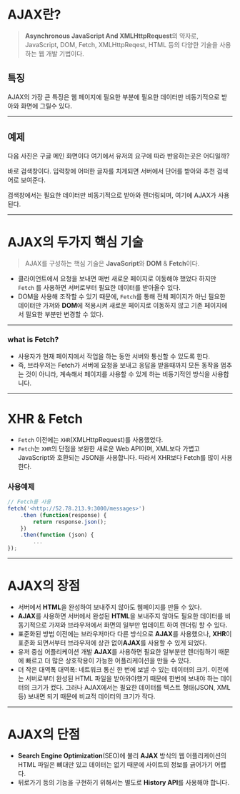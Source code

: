 # AJAX란?

> **Asynchronous JavaScript And XMLHttpRequest**의 약자로, JavaScript, DOM, Fetch, XMLHttpReqest, HTML 등의 다양한 기술을 사용하는 웹 개발 기법이다.

## **특징**

AJAX의 가장 큰 특징은 웹 페이지에 필요한 부분에 필요한 데이터만 비동기적으로 받아와 화면에 그릴수 있다.

---

## 예제

다음 사진은 구글 메인 화면이다 여기에서 유저의 요구에 따라 반응하는곳은 어디일까?

바로 검색창이다. 입력창에 어떠한 글자를 치게되면 서버에서 단어를 받아와 추천 검색어로 보여준다.

검색창에서는 필요한 데이터만 비동기적으로 받아와 렌더링되며, 여기에 AJAX가 사용된다.

---

# AJAX의 두가지 핵심 기술

> AJAX를 구성하는 핵심 기술은 **JavaScript**와 **DOM** & **Fetch**이다.

- 클라이언트에서 요청을 보내면 매번 새로운 페이지로 이동해야 했었다 하지만 `Fetch` 를 사용하면 서버로부터 필요한 데이터를 받아올수 있다.
- DOM을 사용해 조작할 수 있기 때문에, `Fetch`를 통해 전체 페이지가 아닌 필요한 데이터만 가져와 **DOM**에 적용시켜 새로운 페이지로 이동하지 않고 기존 페이지에서 필요한 부분만 변경할 수 있다.

---

### what is Fetch?

- 사용자가 현재 페이지에서 작업을 하는 동안 서버와 통신할 수 있도록 한다.
- 즉, 브라우저는 Fetch가 서버에 요청을 보내고 응답을 받을때까지 모든 동작을 멈추는 것이 아니라, 계속해서 페이지를 사용할 수 있게 하는 비동기적인 방식을 사용합니다.

---

# XHR & Fetch

- `Fetch` 이전에는 `XHR`(XMLHttpRequest)를 사용했었다.
- `Fetch`는 `XHR`의 단점을 보완한 새로운 Web API이며, XML보다 가볍고 JavaScript와 호환되는 JSON을 사용합니다. 따라서 XHR보다 Fetch를 많이 사용한다.

### 사용예제

```javascript
// Fetch를 사용
fetch('<http://52.78.213.9:3000/messages>')
	.then (function(response) {
		return response.json();
	})
	.then(function (json) {
		...
});
```

---

# AJAX의 장점

- 서버에서 **HTML**을 완성하여 보내주지 않아도 웹페이지를 만들 수 있다.
- **AJAX**를 사용하면 서버에서 완성된 **HTML**을 보내주지 않아도 필요한 데이터를 비동기적으로 가져와 브라우저에서 화면의 일부만 업데이트 하여 렌더링 할 수 있다.
- 표준화된 방법 이전에는 브라우저마다 다른 방식으로 **AJAX**를 사용했으나, **XHR**이 표준화 되면서부터 브라우저에 상관 없이**AJAX**를 사용할 수 있게 되었다.
- 유저 중심 어플리케이션 개발 **AJAX**를 사용하면 필요한 일부분만 렌더링하기 때문에 빠르고 더 많은 상호작용이 가능한 어플리케이션을 만들 수 있다.
- 더 작은 대역폭 대역폭: 네트워크 통신 한 번에 보낼 수 있는 데이터의 크기. 이전에는 서버로부터 완성된 HTML 파일을 받아와야했기 때문에 한번에 보내야 하는 데이터의 크기가 컸다. 그러나 AJAX에서는 필요한 데이터를 텍스트 형태(JSON, XML 등) 보내면 되기 때문에 비교적 데이터의 크기가 작다.

---

# AJAX의 단점

- **Search Engine Optimization**(SEO)에 불리 **AJAX** 방식의 웹 어플리케이션의 HTML 파일은 뼈대만 있고 데이터는 없기 때문에 사이트의 정보를 긁어가기 어렵다.
- 뒤로가기 등의 기능을 구현하기 위해서는 별도로 **History API**를 사용해야 합니다.